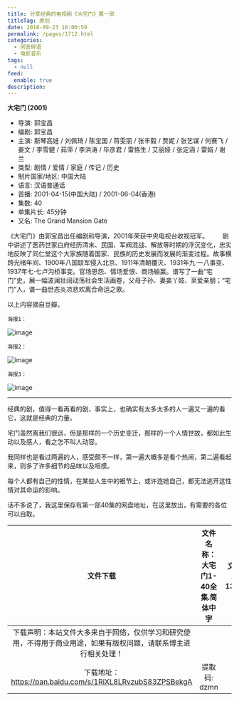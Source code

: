 ```yaml
---
title: 分享经典的电视剧《大宅门》第一部
titleTag: 原创
date: 2018-09-23 16:00:59
permalink: /pages/1712.html
categories: 
  - 闲言碎语
  - 电影音乐
tags: 
  - null
feed: 
  enable: true
description: 
---
```


**大宅门 (2001)**

- 导演: 郭宝昌
- 编剧: 郭宝昌
- 主演: 斯琴高娃 / 刘佩琦 / 陈宝国 / 蒋雯丽 / 张丰毅 / 贾妮 / 张艺谋 / 何赛飞 / 姜文 / 李雪健 / 茹萍 / 李洪涛 / 毕彦君 / 雷恪生 / 艾丽娅 / 张定涵 / 雷娟 / 谢兰
- 类型: 剧情 / 爱情 / 家庭 / 传记 / 历史
- 制片国家/地区: 中国大陆
- 语言: 汉语普通话
- 首播: 2001-04-15(中国大陆) / 2001-06-04(香港)
- 集数: 40
- 单集片长: 45分钟
- 又名: The Grand Mansion Gate

《大宅门》由郭宝昌出任编剧和导演，2001年荣获中央电视台收视冠军。
　　剧中讲述了医药世家白府经历清末、民国、军阀混战、解放等时期的浮沉变化，忠实地反映了同仁堂这个大家族随着国家、民族的历史发展而发展的渐变过程。故事横跨光绪年间、1900年八国联军侵入北京、1911年清朝覆灭、1931年九·一八事变、1937年七·七卢沟桥事变。官场恩怨、情场爱恨、商场输赢。谱写了一曲“宅门”史，展一幅波澜壮阔动荡社会生活画卷，父母子孙、妻妾丫妓、至爱亲朋；“宅门”人，谱一曲世态炎凉悲欢离合命运之歌。

以上内容摘自豆瓣。

`海报1：`

![image](http://t.eryajf.net/imgs/2021/09/b6b1358a1ccccf43.jpg)

`海报2：`

![image](http://t.eryajf.net/imgs/2021/09/a32305c18269e57b.jpg)

`海报3：`

![image](http://t.eryajf.net/imgs/2021/09/04741fc479da60ba.jpg)

------

经典的剧，值得一看再看的剧，事实上，也确实有太多太多的人一遍又一遍的看它，这就是经典的力量。

宅门虽然离我们很远，但是那样的一个历史变迁，那样的一个人情世故，都如此生动以及感人，看之怎不叫人动容。

我同样也是看过两遍的人，感受颇不一样，第一遍大概多是看个热闹，第二遍看起来，则多了许多细节的品味以及咂摸。

每个人都有自己的性情，在某些人生中的裉节上，或许连她自己，都无法逃开这性情对其命运的影响。

话不多说了，我这里保存有第一部40集的网盘地址，在这里放出，有需要的各位可以自取。

|                           文件下载                           | 文件名称：大宅门1-40全集.简体中字 | 文件大小：13.62G |
| :----------------------------------------------------------: | :-------------------------------: | :--------------: |
| 下载声明：本站文件大多来自于网络，仅供学习和研究使用，不得用于商业用途，如果有版权问题，请联系博主进行相关处理！ |                                   |                  |
|  下载地址：https://pan.baidu.com/s/1RiXL8LRvzubS83ZPSBekgA   |           提取码: dzmn            |                  |

